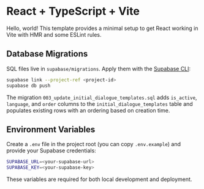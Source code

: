 # React + TypeScript + Vite

Hello, world! This template provides a minimal setup to get React working in Vite with HMR and some ESLint rules.

## Database Migrations

SQL files live in `supabase/migrations`. Apply them with the [Supabase CLI](https://supabase.com/docs/guides/cli):

```bash
supabase link --project-ref <project-id>
supabase db push
```

The migration `003_update_initial_dialogue_templates.sql` adds `is_active`,
`language`, and `order` columns to the `initial_dialogue_templates` table and
populates existing rows with an ordering based on creation time.

## Environment Variables

Create a `.env` file in the project root (you can copy `.env.example`) and
provide your Supabase credentials:

```bash
SUPABASE_URL=<your-supabase-url>
SUPABASE_KEY=<your-supabase-key>
```

These variables are required for both local development and deployment.
